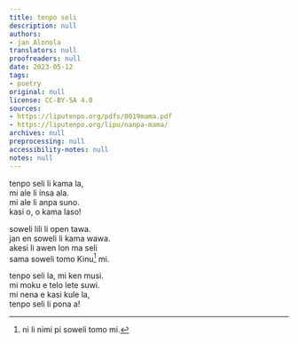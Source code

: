 ```yaml
---
title: tenpo seli
description: null
authors:
- jan Alonola
translators: null
proofreaders: null
date: 2023-05-12
tags:
- poetry
original: null
license: CC-BY-SA 4.0
sources:
- https://liputenpo.org/pdfs/0019mama.pdf
- https://liputenpo.org/lipu/nanpa-mama/
archives: null
preprocessing: null
accessibility-notes: null
notes: null
---
```


tenpo seli li kama la,  
mi ale li insa ala.  
mi ale li anpa suno.  
kasi o, o kama laso!

soweli lili li open tawa.  
jan en soweli li kama wawa.  
akesi li awen lon ma seli  
sama soweli tomo Kinu[^1] mi.

tenpo seli la, mi ken musi.  
mi moku e telo lete suwi.  
mi nena e kasi kule la,  
tenpo seli li pona a!

[^1]: ni li nimi pi soweli tomo mi.